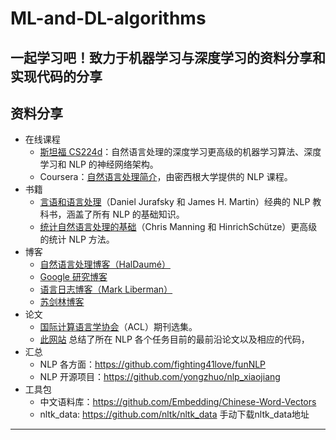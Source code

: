 # ML-and-DL-algorithms
一起学习吧！致力于机器学习与深度学习的资料分享和实现代码的分享
---------------------------------------------------------------------------------------------------------------------------------------
资料分享
---------------------------------------------------------------------------------------------------------------------------------------
- 在线课程
    - [斯坦福 CS224d](http://cs224d.stanford.edu/syllabus.html)：自然语言处理的深度学习更高级的机器学习算法、深度学习和 NLP 的神经网络架构。
    - Coursera：[自然语言处理简介](https://www.coursera.org/learn/natural-language-processing)，由密西根大学提供的 NLP 课程。
- 书籍
    - [言语和语言处理](https://web.stanford.edu/~jurafsky/slp3/)（Daniel Jurafsky 和 James H. Martin）经典的 NLP 教科书，涵盖了所有 NLP 的基础知识。
    - [统计自然语言处理的基础](https://nlp.stanford.edu/fsnlp/)（Chris Manning 和 HinrichSchütze）更高级的统计 NLP 方法。
- 博客
    - [自然语言处理博客（HalDaumé）](https://nlpers.blogspot.com/)
    - [Google 研究博客](https://research.googleblog.com/)
    - [语言日志博客（Mark Liberman）](http://languagelog.ldc.upenn.edu/nll/)
    - [苏剑林博客](https://spaces.ac.cn/archives/4521)
- 论文
    - [国际计算语言学协会](http://aclanthology.info/)（ACL）期刊选集。
    - [此网站](https://paperswithcode.com/area/natural-language-processing) 总结了所在 NLP 各个任务目前的最前沿论文以及相应的代码， 
- 汇总
    - NLP 各方面：https://github.com/fighting41love/funNLP
    - NLP 开源项目：https://github.com/yongzhuo/nlp_xiaojiang
- 工具包
    - 中文语料库：https://github.com/Embedding/Chinese-Word-Vectors
    - nltk_data: https://github.com/nltk/nltk_data 手动下载nltk_data地址
-----------------------------------------------------------------------------------------------------------------------------------------
